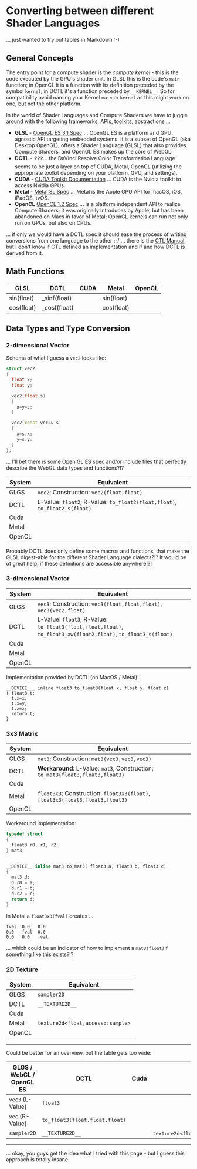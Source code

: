 # Converting between different Shader Languages

... just wanted to try out tables in Markdown :-)

## General Concepts

The entry point for a compute shader is the *compute kernel* - this is the code executed by the GPU's shader unit. In GLSL this is the code's `main` function; in OpenCL it is a function with its definition preceded by the symbol `kernel`; in DCTL it's a function preceded by `__KERNEL__`. So for compatibility avoid naming your Kernel `main` or `kernel` as this might work on one, but not the other platform.

In the world of Shader Languages and Compute Shaders we have to juggle around with the following frameworks, APIs, toolkits, abstractions ...

- **GLSL** - [OpenGL ES 3.1 Spec](https://www.khronos.org/registry/OpenGL/specs/es/3.1/es_spec_3.1.pdf) ... OpenGL ES is a platform and GPU agnostic API targeting embedded systems. It is a subset of OpenGL (aka Desktop OpenGL), offers a Shader Language (GLSL) that also provides Compute Shaders, and OpenGL ES makes up the core of WebGL.
- **DCTL** - :question::question::question:... the DaVinci Resolve Color Transformation Language seems to be just a layer on top of CUDA, Metal, OpenCL (utilizing the appropriate toolkit depending on your platform, GPU, and settings).
- **CUDA** - [CUDA Toolkit Documentation](https://docs.nvidia.com/cuda/) ... CUDA is the Nvidia toolkit to access Nvidia GPUs.
- **Metal** - [Metal SL Spec](https://developer.apple.com/metal/Metal-Shading-Language-Specification.pdf) ... Metal is the Apple GPU API for macOS, iOS, iPadOS, tvOS.
- **OpenCL** [OpenCL 1.2 Spec](https://www.khronos.org/registry/OpenCL/specs/opencl-1.2.pdf) ... is a platform independent API to realize Compute Shaders; it was originally introduces by Apple, but has been abandoned on Macs in favor of Metal; OpenCL kernels can run not only run on GPUs, but also on CPUs.

... if only we would have a DCTL spec it should ease the process of writing conversions from one language to the other :-/ ... there is the [CTL Manual](http://ampasctl.sourceforge.net/CtlManual.pdf), but I don't know if CTL defined an implementation and if and how DCTL is derived from it.


## Math Functions


| GLSL       | DCTL         | CUDA | Metal      | OpenCL |
|------------|--------------|------|------------|--------|
| sin(float) | _sinf(float) |      | sin(float) |        |
| cos(float) | _cosf(float) |      | cos(float) |        |


## Data Types and Type Conversion

### 2-dimensional Vector

Schema of what I guess a `vec2` looks like:

```C++
struct vec2
{
  float x;
  float y;

  vec2(float s)
  {
    x=y=s;
  }

  vec2(const vec2& s)
  {
    x=s.x;
    y=s.y;
  }
};
```

... I'll bet there is some Open GL ES spec and/or include files that perfectly describe the WebGL data types and functions?!?


| System | Equivalent                                                   |
|--------|--------------------------------------------------------------|
| GLGS   |`vec2`; Construction: `vec2(float,float)`                                                        |
| DCTL   | L-Value: `float2`; R-Value: `to_float2(float,float)`, `to_float2_s(float)` |
| Cuda   |                                                              |
| Metal  |                                                              |
| OpenCL |                                                              |

Probably DCTL does only define some macros and functions, that make the GLSL digest-able for the different Shader Language dialects?!? It would be of great help, if these definitions are accessible anywhere!?!



### 3-dimensional Vector

| System | Equivalent                                                   |
|--------|--------------------------------------------------------------|
| GLGS   |`vec3`; Construction: `vec3(float,float,float)`, `vec3(vec2,float)`                        |
| DCTL   | L-Value: `float3`; R-Value: `to_float3(float,float,float)`, `to_float3_aw(float2,float)`, `to_float3_s(float)` |
| Cuda   |                                                              |
| Metal  |                                                              |
| OpenCL |                                                              |

Implementation provided by DCTL (on MacOS / Metal):

    __DEVICE___ inline float3 to_float3(float x, float y, float z)
    { float3 t;
      t.x=x;
      t.x=y; 
      t.z=z;
      return t;
    }



### 3x3 Matrix

| System | Equivalent                                                                    |
|--------|-------------------------------------------------------------------------------|
| GLGS   |`mat3`; Construction: `mat3(vec3,vec3,vec3)`                                   |                
| DCTL   | **Workaround:** L-Value: `mat3`; Construction: `to_mat3(float3,float3,float3)`|
| Cuda   |                                                                               |
| Metal  | `float3x3`; Construction: `float3x3(float)`, `float3x3(float3,float3,float3)`                    |
| OpenCL |                                                                               |




Workaround implementation:

```c
typedef struct
{
  float3 r0, r1, r2;
} mat3;


__DEVICE__ inline mat3 to_mat3( float3 a, float3 b, float3 c)
{ 
  mat3 d; 
  d.r0 = a; 
  d.r1 = b; 
  d.r2 = c; 
  return d; 
} 
```

In Metal a `float3x3(fval)` creates ...

    fval  0.0   0.0
    0.0   fval  0.0
    0.0   0.0   fval

... which could be an indicator of how to implement a `mat3(float)`if something like this exists?!?


### 2D Texture

| System | Equivalent                                                   |
|--------|--------------------------------------------------------------|
| GLGS   |`sampler2D`                                                   |
| DCTL   | `__TEXTURE2D__`                                              |
| Cuda   |                                                              |
| Metal  | `texture2d<float,access::sample>`                            |
| OpenCL |                                                              |






----

Could be better for an overview, but the table gets too wide:

| GLGS / WebGL / OpenGL ES | DCTL     | Cuda | Metal | OpenCL |
|--------------------------|----------|------|-------|--------|
| `vec3` (L-Value)         | `float3` |      |       |        |
| `vec` (R-Value)          | `to_float3(float,float,float)` | | | |
| `sampler2D` | `__TEXTURE2D__` | | `texture2d<float,access::sample>` | |



----

... okay, you guys get the idea what I tried with this page - but I guess this approach is totally insane.